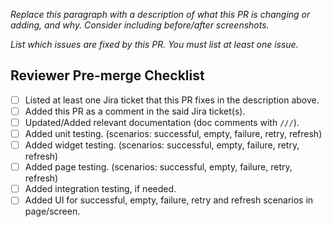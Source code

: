 *Replace this paragraph with a description of what this PR is changing or adding, and why. Consider including before/after screenshots.*

*List which issues are fixed by this PR. You must list at least one issue.*

## Reviewer Pre-merge Checklist

- [ ] Listed at least one Jira ticket that this PR fixes in the description above.
- [ ] Added this PR as a comment in the said Jira ticket(s).
- [ ] Updated/Added relevant documentation (doc comments with `///`).
- [ ] Added unit testing. (scenarios: successful, empty, failure, retry, refresh)
- [ ] Added widget testing. (scenarios: successful, empty, failure, retry, refresh)
- [ ] Added page testing. (scenarios: successful, empty, failure, retry, refresh)
- [ ] Added integration testing, if needed.
- [ ] Added UI for successful, empty, failure, retry and refresh scenarios in page/screen.

